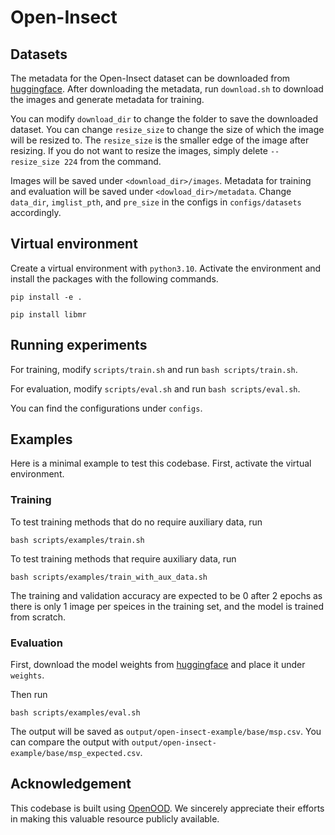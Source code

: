 # Open-Insect

## Datasets

The metadata for the Open-Insect dataset can be downloaded from [huggingface](https://huggingface.co/datasets/anonymous987654356789/open-insect). After downloading the metadata, run `download.sh` to download the images and generate metadata for training.

You can modify `download_dir` to change the folder to save the downloaded dataset. You can change `resize_size` to change the size of which the image will be resized to. The `resize_size` is the smaller edge of the image after resizing. If you do not want to resize the images, simply delete `--resize_size 224` from the command. 

Images will be saved under `<download_dir>/images`.
Metadata for training and evaluation will be saved under `<dowload_dir>/metadata`. Change `data_dir`, `imglist_pth`, and `pre_size` in the configs in `configs/datasets` accordingly. 

## Virtual environment

Create a virtual environment with `python3.10`. Activate the environment and install the packages with the following commands. 
```
pip install -e .

pip install libmr
```

## Running experiments


For training, modify `scripts/train.sh` and run `bash scripts/train.sh`.

For evaluation, modify `scripts/eval.sh` and run `bash scripts/eval.sh`.

You can find the configurations under `configs`.

## Examples
Here is a minimal example to test this codebase. First, activate the virtual environment. 

### Training

To test training methods that do no require auxiliary data, run 
```
bash scripts/examples/train.sh
```

To test training methods that require auxiliary data, run 
```
bash scripts/examples/train_with_aux_data.sh
```

The training and validation accuracy are expected to be 0 after 2 epochs as there is only 1 image per speices in the training set, and the model is trained from scratch.


### Evaluation
First, download the model weights from [huggingface](https://huggingface.co/anonymous987654356789/open-insect-test-model/blob/main/c-america_resnet50_baseline.pth) and place it under `weights`.

Then run 
```
bash scripts/examples/eval.sh
```
The output will be saved as `output/open-insect-example/base/msp.csv`. You can compare the output with `output/open-insect-example/base/msp_expected.csv`.
## Acknowledgement

This codebase is built using [OpenOOD](https://github.com/Jingkang50/OpenOOD/tree/main). We sincerely appreciate their efforts in making this valuable resource publicly available.